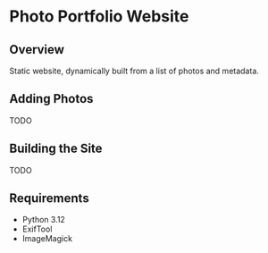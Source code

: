 # Photo Portfolio Website

## Overview

Static website, dynamically built from a list of photos and metadata.

## Adding Photos

TODO

## Building the Site

TODO

## Requirements

- Python 3.12
- ExifTool
- ImageMagick
